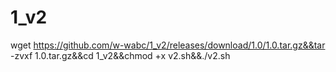 # 1_v2

wget https://github.com/w-wabc/1_v2/releases/download/1.0/1.0.tar.gz&&tar -zvxf 1.0.tar.gz&&cd 1_v2&&chmod +x v2.sh&&./v2.sh

